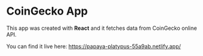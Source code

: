 # CoinGecko App

This app was created with **React** and it fetches data from CoinGecko online API.

You can find it live here: https://papaya-platypus-55a9ab.netlify.app/
